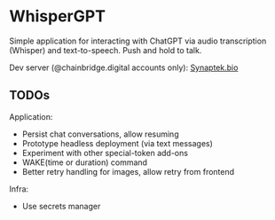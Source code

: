 # WhisperGPT

Simple application for interacting with ChatGPT via audio transcription (Whisper) and text-to-speech. Push and hold to talk.

Dev server (@chainbridge.digital accounts only): [Synaptek.bio](https://synaptek.bio)

## TODOs

Application:
- Persist chat conversations, allow resuming
- Prototype headless deployment (via text messages)
- Experiment with other special-token add-ons
- WAKE(time or duration) command
- Better retry handling for images, allow retry from frontend

Infra:
- Use secrets manager


